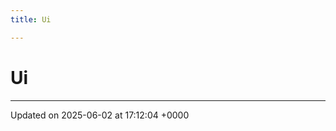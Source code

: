 ```yaml
---
title: Ui

---
```


# Ui








-------------------------------

Updated on 2025-06-02 at 17:12:04 +0000
